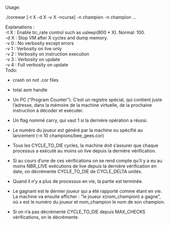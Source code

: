 Usage:

./corewar [-t X -d X -v X -ncurse] -n champion -n champion ...

Explanations :</br>
    -t X : Enable tic_rate control such as usleep(800 * X). Normal: 100.</br>
	-d X : Stop VM after X cycles and dump memory.</br>
	-v 0 : No verbosity except errors</br>
	-v 1 : Verbosity on live only</br>
    -v 2 : Verbosity on instruction execution</br>
    -v 3 : Verbosity on update</br>
	-v 4 : Full verbosity on update</br>
Todo:

- crash on not .cor files
- total asm handle

- Un PC ("Program Counter"). C’est un registre spécial, qui contient juste l’adresse, dans la mémoire de la machine virtuelle, de la prochaine instruction à décoder
et exécuter.
- Un flag nommé carry, qui vaut 1 si la dernière opération a réussi.

- Le numéro du joueur est généré par la machine ou spécifié au lancement (-n 10 champions/bee_gees.cor)
- Tous les CYCLE_TO_DIE cycles, la machine doit s’assurer que chaque processus
a exécuté au moins un live depuis la dernière vérification.
- Si au cours d’une de ces vérifications on se rend compte qu’il y a eu au moins NBR_LIVE exécutions de live depuis la dernière vérification en date, on décrémente CYCLE_TO_DIE de CYCLE_DELTA unités.
- Quand il n’y a plus de processus en vie, la partie est terminée.
- Le gagnant est le dernier joueur qui a été rapporté comme étant en vie. La machine va ensuite afficher : "le joueur x(nom_champion) a gagne", où x est le numéro du joueur et nom_champion le nom de son champion.
- Si on n’a pas décrémenté CYCLE_TO_DIE depuis MAX_CHECKS vérifications,
on le décrémente.
